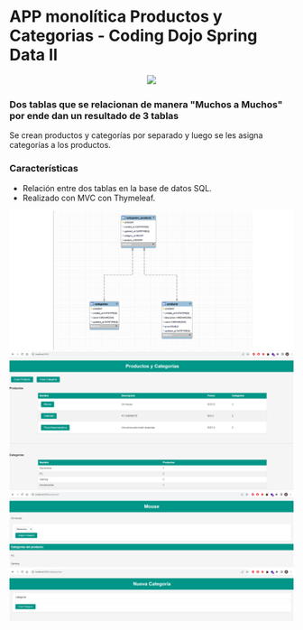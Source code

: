# APP monolítica Productos y Categorias - Coding Dojo Spring Data II
<p align="center">
<img src="https://cutecdn.codingdojo.com/svg_images/logos/coding_dojo_blue.svg" width="500">
</p>


### Dos tablas que se relacionan de manera "Muchos a Muchos" por ende dan un resultado de 3 tablas

Se crean productos y categorías por separado y luego se les asigna categorías a los productos.

### Características

- Relación entre dos tablas en la base de datos SQL.
- Realizado con MVC con Thymeleaf.

<div align="center">

  <img src="capturas/captura1.PNG" >
  <img src="capturas/captura2.PNG" >
  <img src="capturas/captura3.PNG" >
  <img src="capturas/captura4.PNG" >
</div>

